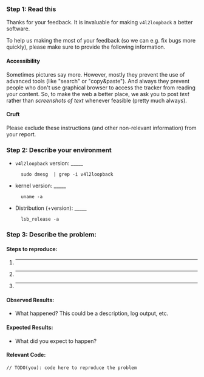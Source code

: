 ### Step 1: Read this

Thanks for your feedback. It is invaluable for making `v4l2loopback` a better
software.

To help us making the most of your feedback (so we can e.g. fix bugs more
quickly), please make sure to provide the following information.

#### Accessibility
Sometimes pictures say more.
However, mostly they prevent the use of advanced
tools (like "search" or "copy&paste").
And always they prevent people who don't use graphical browser to access the
tracker from reading your content.
So, to make the web a better place, we ask you to post *text* rather than
*screenshots of text* whenever feasible (pretty much always).


#### Cruft

Please exclude these instructions (and other non-relevant information) from your
report.


### Step 2: Describe your environment

  * `v4l2loopback` version: _____

          sudo dmesg  | grep -i v4l2loopback

  * kernel version: _____

          uname -a

  * Distribution (+version): _____

          lsb_release -a
  
### Step 3: Describe the problem:

#### Steps to reproduce:

  1. _____
  2. _____
  3. _____
  
#### Observed Results:

  * What happened?  This could be a description, log output, etc.
  
#### Expected Results:

  * What did you expect to happen?
  
#### Relevant Code:

  ```
  // TODO(you): code here to reproduce the problem
  ```

